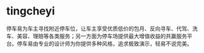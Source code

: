 # tingcheyi
停车易为车主寻找附近停车位，让车主享受优质低价的包月、反向寻车、代驾、洗车、美容、理赔等各类服务；另一方面为停车场提供最大增值收益的共赢服务平台。停车易由专业的设计师为你提供多种风格，追求极致演示，轻易不说完美。
